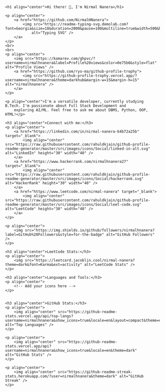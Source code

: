 <!DOCTYPE html>
<html lang="en">

<head>
    <meta charset="UTF-8">
    <meta name="viewport" content="width=device-width, initial-scale=1.0">
    <title>Nirmal Nanera - GitHub Profile</title>
</head>

<body>

    <h1 align="center">Hi there! 👋, I'm Nirmal Nanera</h1>

    <p align="center">
        <a href="https://github.com/NirmalHNanera">
            <img src="https://readme-typing-svg.demolab.com?font=Georgia&size=18&duration=2000&pause=100&multiline=true&width=500&height=100&lines=Nirmal+Nanera;Versatile+Developer;Full+Stack+Developer+%7C+B.Tech+Student+%7C+Passionate;Data+Structure+%7C+DBMS+%7C+Python+%7C+AI/ML+Enthusiast"
                alt="Typing SVG" />
        </a>
    </p>
    <br>
    <br>
    <p align="center">
        <img src="https://komarev.com/ghpvc/?username=nirmalhnanera&label=Profile%20views&color=0e75b6&style=flat" alt="Profile Views" />
        <a href="https://github.com/ryo-ma/github-profile-trophy">
            <img src="https://github-profile-trophy.vercel.app/?username=nirmalhnanera&theme=darkhub&margin-w=15&margin-h=15" alt="nirmalhnanera" />
        </a>
    </p>

    <p align="center">I'm a versatile developer, currently studying B.Tech. I'm passionate about Full Stack Development and
        exploring AI/ML. Feel free to ask me about DBMS, Python, OOP, HTML!</p>

    <h3 align="center">Connect with me:</h3>
    <p align="center">
        <a href="https://linkedin.com/in/nirmal-nanera-64b72a25b" target="_blank">
            <img align="center" src="https://raw.githubusercontent.com/rahuldkjain/github-profile-readme-generator/master/src/images/icons/Social/linked-in-alt.svg" alt="LinkedIn" height="30" width="40" />
        </a>
        <a href="https://www.hackerrank.com/nirmalhnanera27" target="_blank">
            <img align="center" src="https://raw.githubusercontent.com/rahuldkjain/github-profile-readme-generator/master/src/images/icons/Social/hackerrank.svg" alt="HackerRank" height="30" width="40" />
        </a>
        <a href="https://www.leetcode.com/nirmal-nanera" target="_blank">
            <img align="center" src="https://raw.githubusercontent.com/rahuldkjain/github-profile-readme-generator/master/src/images/icons/Social/leet-code.svg" alt="LeetCode" height="30" width="40" />
        </a>
    </p>

    <p align="center">
        <img src="https://img.shields.io/github/followers/nirmalhnanera?label=GitHub%20Followers&style=for-the-badge" alt="GitHub Followers" />
    </p>

    <h3 align="center">LeetCode Stats:</h3>
    <p align="center">
        <img src="https://leetcard.jacoblin.cool/nirmal-nanera?theme=dark&font=Karma&ext=activity" alt="LeetCode Stats" />
    </p>

    <h3 align="center">Languages and Tools:</h3>
    <p align="center">
        <!-- Add your icons here -->
    </p>


    <h3 align="center">GitHub Stats:</h3>
    <p align="center">
        <img align="center" src="https://github-readme-stats.vercel.app/api/top-langs?username=nirmalhnanera&show_icons=true&locale=en&layout=compact&theme=dark" alt="Top Languages" />
    </p>

    <p align="center">
        <img align="center" src="https://github-readme-stats.vercel.app/api?username=nirmalhnanera&show_icons=true&locale=en&theme=dark" alt="GitHub Stats" />
    </p>

    <p align="center">
        <img align="center" src="https://github-readme-streak-stats.herokuapp.com/?user=nirmalhnanera&theme=dark" alt="GitHub Streak" />
    </p>

</body>

</html>
